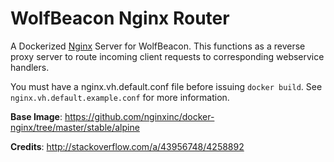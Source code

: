 # WolfBeacon Nginx Router

A Dockerized [Nginx](https://www.nginx.com/resources/wiki/) Server for WolfBeacon. This functions as a reverse proxy server to route incoming client requests to corresponding webservice handlers.

You must have a nginx.vh.default.conf file before issuing `docker build`. See `nginx.vh.default.example.conf` for more information.

**Base Image**: https://github.com/nginxinc/docker-nginx/tree/master/stable/alpine

**Credits**: http://stackoverflow.com/a/43956748/4258892
